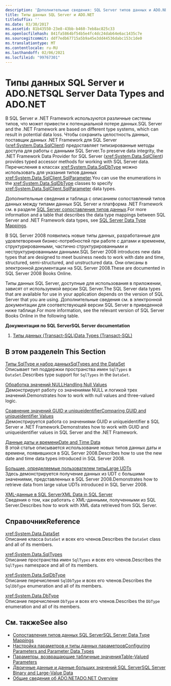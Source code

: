 ```yaml
---
description: 'Дополнительные сведения: SQL Server типов данных и ADO.NET'
title: Типы данных SQL Server и ADO.NET
titleSuffix: ''
ms.date: 03/30/2017
ms.assetid: 81b43550-23e8-43bb-b460-7eb8ac825c33
ms.openlocfilehash: 841fa5864bf54b5e4fc4dc24dab64e6ac1435c7e
ms.sourcegitcommit: ddf7edb67715a5b9a45e3dd44536dabc153c1de0
ms.translationtype: MT
ms.contentlocale: ru-RU
ms.lasthandoff: 02/06/2021
ms.locfileid: "99767301"
---
```

# <a name="sql-server-data-types-and-adonet"></a><span data-ttu-id="c80ab-103">Типы данных SQL Server и ADO.NET</span><span class="sxs-lookup"><span data-stu-id="c80ab-103">SQL Server Data Types and ADO.NET</span></span>

<span data-ttu-id="c80ab-104">В SQL Server и .NET Framework используются различные системы типов, что может привести к потенциальной потере данных.</span><span class="sxs-lookup"><span data-stu-id="c80ab-104">SQL Server and the .NET Framework are based on different type systems, which can result in potential data loss.</span></span> <span data-ttu-id="c80ab-105">Чтобы сохранить целостность данных, поставщик данных .NET Framework для SQL Server (<xref:System.Data.SqlClient>) предоставляет типизированные методы доступа для работы с данными SQL Server.</span><span class="sxs-lookup"><span data-stu-id="c80ab-105">To preserve data integrity, the .NET Framework Data Provider for SQL Server (<xref:System.Data.SqlClient>) provides typed accessor methods for working with SQL Server data.</span></span> <span data-ttu-id="c80ab-106">Перечисления в классах <xref:System.Data.SqlDbType> можно использовать для указания типов данных <xref:System.Data.SqlClient.SqlParameter>.</span><span class="sxs-lookup"><span data-stu-id="c80ab-106">You can use the enumerations in the <xref:System.Data.SqlDbType> classes to specify <xref:System.Data.SqlClient.SqlParameter> data types.</span></span>  
  
 <span data-ttu-id="c80ab-107">Дополнительные сведения и таблица с описанием сопоставлений типов данных между типами данных SQL Server и платформа .NET Framework см. в разделе [SQL Server сопоставления типов данных](../sql-server-data-type-mappings.md).</span><span class="sxs-lookup"><span data-stu-id="c80ab-107">For more information and a table that describes the data type mappings between SQL Server and .NET Framework data types, see [SQL Server Data Type Mappings](../sql-server-data-type-mappings.md).</span></span>  
  
 <span data-ttu-id="c80ab-108">В SQL Server 2008 появились новые типы данных, разработанные для удовлетворения бизнес-потребностей при работе с датами и временем, структурированными, частично структурированными и неструктурированными данными.</span><span class="sxs-lookup"><span data-stu-id="c80ab-108">SQL Server 2008 introduces new data types that are designed to meet business needs to work with date and time, structured, semi-structured, and unstructured data.</span></span> <span data-ttu-id="c80ab-109">Они описаны в электронной документации на SQL Server 2008.</span><span class="sxs-lookup"><span data-stu-id="c80ab-109">These are documented in SQL Server 2008 Books Online.</span></span>  
  
 <span data-ttu-id="c80ab-110">Типы данных SQL Server, доступные для использования в приложении, зависят от используемой версии SQL Server.</span><span class="sxs-lookup"><span data-stu-id="c80ab-110">The SQL Server data types that are available for use in your application depends on the version of SQL Server that you are using.</span></span> <span data-ttu-id="c80ab-111">Дополнительные сведения см. в электронной документации для соответствующей версии SQL Server в приведенной ниже таблице.</span><span class="sxs-lookup"><span data-stu-id="c80ab-111">For more information, see the relevant version of SQL Server Books Online in the following table.</span></span>  
  
 <span data-ttu-id="c80ab-112">**Документация по SQL Server**</span><span class="sxs-lookup"><span data-stu-id="c80ab-112">**SQL Server documentation**</span></span>  
  
1. [<span data-ttu-id="c80ab-113">Типы данных (Transact-SQL)</span><span class="sxs-lookup"><span data-stu-id="c80ab-113">Data Types (Transact-SQL)</span></span>](/sql/t-sql/data-types/data-types-transact-sql)  
  
## <a name="in-this-section"></a><span data-ttu-id="c80ab-114">В этом разделе</span><span class="sxs-lookup"><span data-stu-id="c80ab-114">In This Section</span></span>  

 [<span data-ttu-id="c80ab-115">Типы SqlType и набор данных</span><span class="sxs-lookup"><span data-stu-id="c80ab-115">SqlTypes and the DataSet</span></span>](sqltypes-and-the-dataset.md)  
 <span data-ttu-id="c80ab-116">Описывает тип поддержки пространства имен `SqlTypes` в `DataSet`.</span><span class="sxs-lookup"><span data-stu-id="c80ab-116">Describes type support for `SqlTypes` in the `DataSet`.</span></span>  
  
 [<span data-ttu-id="c80ab-117">Обработка значений NULL</span><span class="sxs-lookup"><span data-stu-id="c80ab-117">Handling Null Values</span></span>](handling-null-values.md)  
 <span data-ttu-id="c80ab-118">Демонстрирует работу со значениями NULL и логикой трех значений.</span><span class="sxs-lookup"><span data-stu-id="c80ab-118">Demonstrates how to work with null values and three-valued logic.</span></span>  
  
 [<span data-ttu-id="c80ab-119">Сравнение значений GUID и uniqueidentifier</span><span class="sxs-lookup"><span data-stu-id="c80ab-119">Comparing GUID and uniqueidentifier Values</span></span>](comparing-guid-and-uniqueidentifier-values.md)  
 <span data-ttu-id="c80ab-120">Демонстрируется работа со значениями GUID и uniqueidentifier в SQL Server и .NET Framework.</span><span class="sxs-lookup"><span data-stu-id="c80ab-120">Demonstrates how to work with GUID and uniqueidentifier values in SQL Server and the .NET Framework.</span></span>  
  
 [<span data-ttu-id="c80ab-121">Данные даты и времени</span><span class="sxs-lookup"><span data-stu-id="c80ab-121">Date and Time Data</span></span>](date-and-time-data.md)  
 <span data-ttu-id="c80ab-122">В этой статье описывается использование новых типов данных даты и времени, появившихся в SQL Server 2008.</span><span class="sxs-lookup"><span data-stu-id="c80ab-122">Describes how to use the new date and time data types introduced in SQL Server 2008.</span></span>  
  
 [<span data-ttu-id="c80ab-123">Большие, определяемые пользователем типы</span><span class="sxs-lookup"><span data-stu-id="c80ab-123">Large UDTs</span></span>](large-udts.md)  
 <span data-ttu-id="c80ab-124">Здесь демонстрируется получение данных из UDT с большими значениями, представленных в SQL Server 2008.</span><span class="sxs-lookup"><span data-stu-id="c80ab-124">Demonstrates how to retrieve data from large value UDTs introduced in SQL Server 2008.</span></span>  
  
 [<span data-ttu-id="c80ab-125">XML-данные в SQL Server</span><span class="sxs-lookup"><span data-stu-id="c80ab-125">XML Data in SQL Server</span></span>](xml-data-in-sql-server.md)  
 <span data-ttu-id="c80ab-126">Сведения о том, как работать с XML-данными, полученными из SQL Server.</span><span class="sxs-lookup"><span data-stu-id="c80ab-126">Describes how to work with XML data retrieved from SQL Server.</span></span>  
  
## <a name="reference"></a><span data-ttu-id="c80ab-127">Справочник</span><span class="sxs-lookup"><span data-stu-id="c80ab-127">Reference</span></span>  

 <xref:System.Data.DataSet>  
 <span data-ttu-id="c80ab-128">Описание класса `DataSet` и всех его членов.</span><span class="sxs-lookup"><span data-stu-id="c80ab-128">Describes the `DataSet` class and all of its members.</span></span>  
  
 <xref:System.Data.SqlTypes>  
 <span data-ttu-id="c80ab-129">Описание пространства имен `SqlTypes` и всех его членов.</span><span class="sxs-lookup"><span data-stu-id="c80ab-129">Describes the `SqlTypes` namespace and all of its members.</span></span>  
  
 <xref:System.Data.SqlDbType>  
 <span data-ttu-id="c80ab-130">Описание перечисления `SqlDbType` и всех его членов.</span><span class="sxs-lookup"><span data-stu-id="c80ab-130">Describes the `SqlDbType` enumeration and all of its members.</span></span>  
  
 <xref:System.Data.DbType>  
 <span data-ttu-id="c80ab-131">Описание перечисления `DbType` и всех его членов.</span><span class="sxs-lookup"><span data-stu-id="c80ab-131">Describes the `DbType` enumeration and all of its members.</span></span>  
  
## <a name="see-also"></a><span data-ttu-id="c80ab-132">См. также</span><span class="sxs-lookup"><span data-stu-id="c80ab-132">See also</span></span>

- [<span data-ttu-id="c80ab-133">Сопоставления типов данных SQL Server</span><span class="sxs-lookup"><span data-stu-id="c80ab-133">SQL Server Data Type Mappings</span></span>](../sql-server-data-type-mappings.md)
- [<span data-ttu-id="c80ab-134">Настройка параметров и типы данных параметров</span><span class="sxs-lookup"><span data-stu-id="c80ab-134">Configuring Parameters and Parameter Data Types</span></span>](../configuring-parameters-and-parameter-data-types.md)
- [<span data-ttu-id="c80ab-135">Параметры, возвращающие табличные значения</span><span class="sxs-lookup"><span data-stu-id="c80ab-135">Table-Valued Parameters</span></span>](table-valued-parameters.md)
- [<span data-ttu-id="c80ab-136">Двоичные данные и данные больших значений SQL Server</span><span class="sxs-lookup"><span data-stu-id="c80ab-136">SQL Server Binary and Large-Value Data</span></span>](sql-server-binary-and-large-value-data.md)
- [<span data-ttu-id="c80ab-137">Общие сведения об ADO.NET</span><span class="sxs-lookup"><span data-stu-id="c80ab-137">ADO.NET Overview</span></span>](../ado-net-overview.md)
